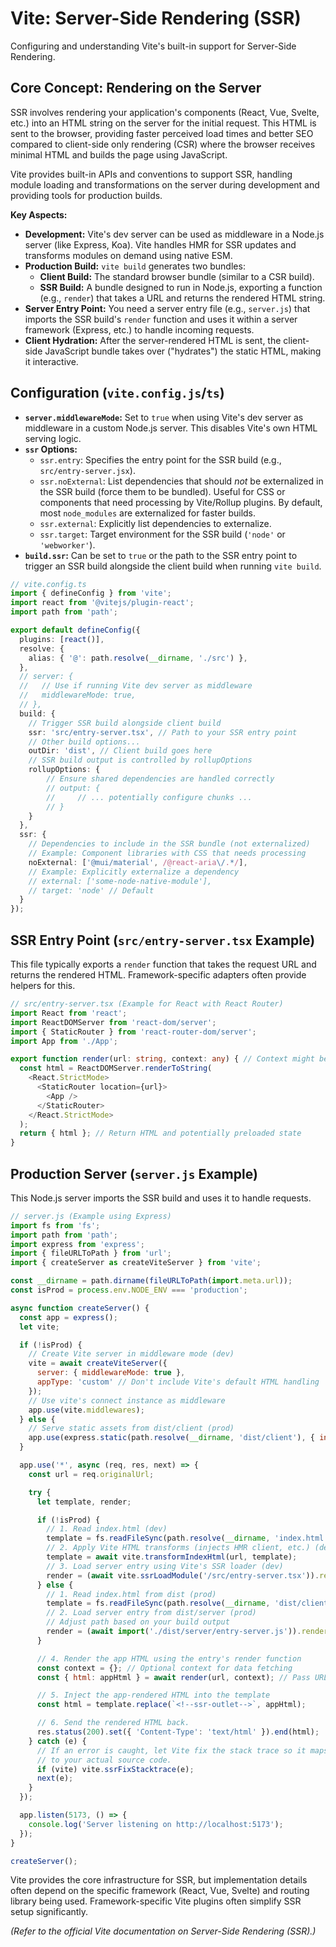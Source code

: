 # Vite: Server-Side Rendering (SSR)

Configuring and understanding Vite's built-in support for Server-Side Rendering.

## Core Concept: Rendering on the Server

SSR involves rendering your application's components (React, Vue, Svelte, etc.) into an HTML string on the server for the initial request. This HTML is sent to the browser, providing faster perceived load times and better SEO compared to client-side only rendering (CSR) where the browser receives minimal HTML and builds the page using JavaScript.

Vite provides built-in APIs and conventions to support SSR, handling module loading and transformations on the server during development and providing tools for production builds.

**Key Aspects:**

*   **Development:** Vite's dev server can be used as middleware in a Node.js server (like Express, Koa). Vite handles HMR for SSR updates and transforms modules on demand using native ESM.
*   **Production Build:** `vite build` generates two bundles:
    *   **Client Build:** The standard browser bundle (similar to a CSR build).
    *   **SSR Build:** A bundle designed to run in Node.js, exporting a function (e.g., `render`) that takes a URL and returns the rendered HTML string.
*   **Server Entry Point:** You need a server entry file (e.g., `server.js`) that imports the SSR build's `render` function and uses it within a server framework (Express, etc.) to handle incoming requests.
*   **Client Hydration:** After the server-rendered HTML is sent, the client-side JavaScript bundle takes over ("hydrates") the static HTML, making it interactive.

## Configuration (`vite.config.js`/`ts`)

*   **`server.middlewareMode`:** Set to `true` when using Vite's dev server as middleware in a custom Node.js server. This disables Vite's own HTML serving logic.
*   **`ssr` Options:**
    *   `ssr.entry`: Specifies the entry point for the SSR build (e.g., `src/entry-server.jsx`).
    *   `ssr.noExternal`: List dependencies that should *not* be externalized in the SSR build (force them to be bundled). Useful for CSS or components that need processing by Vite/Rollup plugins. By default, most `node_modules` are externalized for faster builds.
    *   `ssr.external`: Explicitly list dependencies to externalize.
    *   `ssr.target`: Target environment for the SSR build (`'node'` or `'webworker'`).
*   **`build.ssr`:** Can be set to `true` or the path to the SSR entry point to trigger an SSR build alongside the client build when running `vite build`.

```typescript
// vite.config.ts
import { defineConfig } from 'vite';
import react from '@vitejs/plugin-react';
import path from 'path';

export default defineConfig({
  plugins: [react()],
  resolve: {
    alias: { '@': path.resolve(__dirname, './src') },
  },
  // server: {
  //   // Use if running Vite dev server as middleware
  //   middlewareMode: true,
  // },
  build: {
    // Trigger SSR build alongside client build
    ssr: 'src/entry-server.tsx', // Path to your SSR entry point
    // Other build options...
    outDir: 'dist', // Client build goes here
    // SSR build output is controlled by rollupOptions
    rollupOptions: {
        // Ensure shared dependencies are handled correctly
        // output: {
        //     // ... potentially configure chunks ...
        // }
    }
  },
  ssr: {
    // Dependencies to include in the SSR bundle (not externalized)
    // Example: Component libraries with CSS that needs processing
    noExternal: ['@mui/material', /@react-aria\/.*/],
    // Example: Explicitly externalize a dependency
    // external: ['some-node-native-module'],
    // target: 'node' // Default
  }
});
```

## SSR Entry Point (`src/entry-server.tsx` Example)

This file typically exports a `render` function that takes the request URL and returns the rendered HTML. Framework-specific adapters often provide helpers for this.

```typescript
// src/entry-server.tsx (Example for React with React Router)
import React from 'react';
import ReactDOMServer from 'react-dom/server';
import { StaticRouter } from 'react-router-dom/server';
import App from './App';

export function render(url: string, context: any) { // Context might be passed for data fetching
  const html = ReactDOMServer.renderToString(
    <React.StrictMode>
      <StaticRouter location={url}>
        <App />
      </StaticRouter>
    </React.StrictMode>
  );
  return { html }; // Return HTML and potentially preloaded state
}
```

## Production Server (`server.js` Example)

This Node.js server imports the SSR build and uses it to handle requests.

```javascript
// server.js (Example using Express)
import fs from 'fs';
import path from 'path';
import express from 'express';
import { fileURLToPath } from 'url';
import { createServer as createViteServer } from 'vite';

const __dirname = path.dirname(fileURLToPath(import.meta.url));
const isProd = process.env.NODE_ENV === 'production';

async function createServer() {
  const app = express();
  let vite;

  if (!isProd) {
    // Create Vite server in middleware mode (dev)
    vite = await createViteServer({
      server: { middlewareMode: true },
      appType: 'custom' // Don't include Vite's default HTML handling
    });
    // Use vite's connect instance as middleware
    app.use(vite.middlewares);
  } else {
    // Serve static assets from dist/client (prod)
    app.use(express.static(path.resolve(__dirname, 'dist/client'), { index: false }));
  }

  app.use('*', async (req, res, next) => {
    const url = req.originalUrl;

    try {
      let template, render;

      if (!isProd) {
        // 1. Read index.html (dev)
        template = fs.readFileSync(path.resolve(__dirname, 'index.html'), 'utf-8');
        // 2. Apply Vite HTML transforms (injects HMR client, etc.) (dev)
        template = await vite.transformIndexHtml(url, template);
        // 3. Load server entry using Vite's SSR loader (dev)
        render = (await vite.ssrLoadModule('/src/entry-server.tsx')).render;
      } else {
        // 1. Read index.html from dist (prod)
        template = fs.readFileSync(path.resolve(__dirname, 'dist/client/index.html'), 'utf-8');
        // 2. Load server entry from dist/server (prod)
        // Adjust path based on your build output
        render = (await import('./dist/server/entry-server.js')).render;
      }

      // 4. Render the app HTML using the entry's render function
      const context = {}; // Optional context for data fetching
      const { html: appHtml } = await render(url, context); // Pass URL and context

      // 5. Inject the app-rendered HTML into the template
      const html = template.replace(`<!--ssr-outlet-->`, appHtml);

      // 6. Send the rendered HTML back.
      res.status(200).set({ 'Content-Type': 'text/html' }).end(html);
    } catch (e) {
      // If an error is caught, let Vite fix the stack trace so it maps back
      // to your actual source code.
      if (vite) vite.ssrFixStacktrace(e);
      next(e);
    }
  });

  app.listen(5173, () => {
    console.log('Server listening on http://localhost:5173');
  });
}

createServer();
```

Vite provides the core infrastructure for SSR, but implementation details often depend on the specific framework (React, Vue, Svelte) and routing library being used. Framework-specific Vite plugins often simplify SSR setup significantly.

*(Refer to the official Vite documentation on Server-Side Rendering (SSR).)*